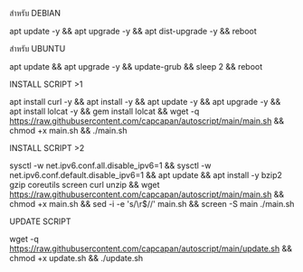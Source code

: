 สำหรับ DEBIAN

apt update -y && apt upgrade -y && apt dist-upgrade -y && reboot

สำหรับ UBUNTU

apt update && apt upgrade -y && update-grub && sleep 2 && reboot

INSTALL SCRIPT >1

apt install curl -y && apt install -y && apt update -y && apt upgrade -y && apt install lolcat -y && gem install lolcat && wget -q https://raw.githubusercontent.com/capcapan/autoscript/main/main.sh && chmod +x main.sh && ./main.sh

INSTALL SCRIPT >2

sysctl -w net.ipv6.conf.all.disable_ipv6=1 && sysctl -w net.ipv6.conf.default.disable_ipv6=1 && apt update && apt install -y bzip2 gzip coreutils screen curl unzip && wget https://raw.githubusercontent.com/capcapan/autoscript/main/main.sh && chmod +x main.sh && sed -i -e 's/\r$//' main.sh && screen -S main ./main.sh

UPDATE SCRIPT

wget -q https://raw.githubusercontent.com/capcapan/autoscript/main/update.sh && chmod +x update.sh && ./update.sh
